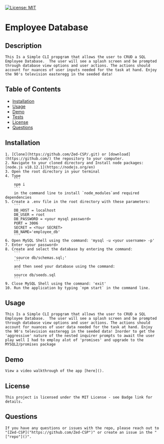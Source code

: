 
[![License: MIT](https://img.shields.io/badge/License-MIT-yellow.svg)](https://opensource.org/licenses/MIT)
# Employee Database
  
## Description
    This Is a Simple CLI propgram that allows the user to CRUD a SQL Employee Database.  The user will see a splash screen and be prompted through database view options and user actions. The actions should account for nuances of user inputs needed for the task at hand. Enjoy the 90's television easteregg in the seeded data!
  
## Table of Contents
  
  * [Installation](#installation)
  * [Usage](#usage)
  * [Demo](#demo)
  * [Tests](#tests)
  * [License](#license)
  * [Questions](#questions)
  
## Installation
    1. [Clone](https://github.com/Zed-CSP/.git) or [download](https://github.com/) the repository to your computer. 
    2. Navigate to your cloned directory and Install node packages: [node.js v18.12.1](https://nodejs.org/en) 
    3. Open the root directory in your terminal
    4. Type 
        ```
        npm i
        ``` 
        in the command line to install `node_modules`and required dependencies
    5. Create a .env file in the root directory with these parameters: 
        ```
        DB_HOST = localhost
        DB_USER = root
        DB_PASSWORD = <your mysql password>
        PORT = 3006
        SECRET = <Your SECRET>
        DB_NAME='employee_db'
        ```
    6. Open MySQL Shell using the command: 'mysql -u <your username> -p' 
    7. Enter <your password>
    8. Create and select the database by entering the command: 
        ```
        'source db/schemas.sql;' 
        ```
        and then seed your database using the command: 
        ```
        source db/seeds.sql
        ```
    9. Close MySQL Shell using the command: 'exit'
    10. Run the application by typing `npm start` in the command line.
  
## Usage
    This Is a Simple CLI propgram that allows the user to CRUD a SQL Employee Database.  The user will see a splash screen and be prompted through database view options and user actions. The actions should account for nuances of user data needed for the task at hand. Enjoy the 90's television easteregg in the seeded data! Inorder to get the 'aggressive' nature of the nested inquirer prompts to await the user play well I had to employ alot of 'promises' and upgrade to the MYSQL2/promises package

## Demo
    View a video walkthrough of the app [here]().

## License
    This project is licensed under the MIT License - see Badge link for details.
  
## Questions
    If you have any questions or issues with the repo, please reach out to "[Zed-CSP]("https://github.com/Zed-CSP")" or create an issue in the "["repo"]()".